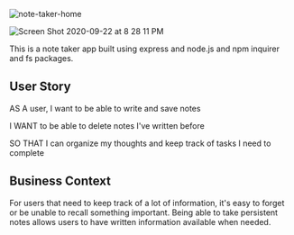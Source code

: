![note-taker-home](https://user-images.githubusercontent.com/62815477/93953561-545eed00-fd11-11ea-9061-17b3a23700b5.png)


![Screen Shot 2020-09-22 at 8 28 11 PM](https://user-images.githubusercontent.com/62815477/93953758-dfd87e00-fd11-11ea-8a00-0cc07036d3ef.png)


This is a note taker app built using express and node.js and npm inquirer and fs packages.


## User Story

AS A user, I want to be able to write and save notes

I WANT to be able to delete notes I've written before

SO THAT I can organize my thoughts and keep track of tasks I need to complete

## Business Context

For users that need to keep track of a lot of information, it's easy to forget or be unable to recall something important. Being able to take persistent notes allows users to have written information available when needed.

